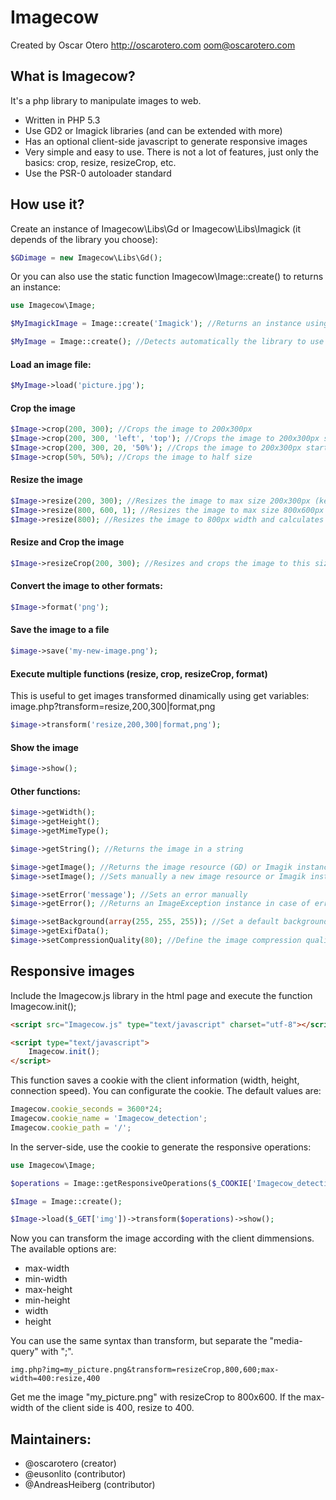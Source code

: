 Imagecow
========

Created by Oscar Otero <http://oscarotero.com> <oom@oscarotero.com>

What is Imagecow?
-----------------

It's a php library to manipulate images to web.

* Written in PHP 5.3
* Use GD2 or Imagick libraries (and can be extended with more)
* Has an optional client-side javascript to generate responsive images
* Very simple and easy to use. There is not a lot of features, just only the basics: crop, resize, resizeCrop, etc.
* Use the PSR-0 autoloader standard


How use it?
-----------

Create an instance of Imagecow\Libs\Gd or Imagecow\Libs\Imagick (it depends of the library you choose):

```php
$GDimage = new Imagecow\Libs\Gd();
```

Or you can also use the static function Imagecow\Image::create() to returns an instance:

```php
use Imagecow\Image;

$MyImagickImage = Image::create('Imagick'); //Returns an instance using the Imagick library

$MyImage = Image::create(); //Detects automatically the library to use (in order of preference: Imagick, GD2)
```

#### Load an image file:

```php
$MyImage->load('picture.jpg');
```

#### Crop the image

```php
$Image->crop(200, 300); //Crops the image to 200x300px
$Image->crop(200, 300, 'left', 'top'); //Crops the image to 200x300px starting from left-top
$Image->crop(200, 300, 20, '50%'); //Crops the image to 200x300px starting from 20px (x) / 50% (y)
$Image->crop(50%, 50%); //Crops the image to half size
```

#### Resize the image

```php
$Image->resize(200, 300); //Resizes the image to max size 200x300px (keeps the aspect ratio. If the image is lower, don't resize it)
$Image->resize(800, 600, 1); //Resizes the image to max size 800x600px (keeps the aspect ratio. If the image is lower enlarge it)
$Image->resize(800); //Resizes the image to 800px width and calculates the height maintaining the proportion.
```

#### Resize and Crop the image

```php
$Image->resizeCrop(200, 300); //Resizes and crops the image to this size.
```

#### Convert the image to other formats:

```php
$Image->format('png');
```

#### Save the image to a file

```php
$image->save('my-new-image.png');
```

#### Execute multiple functions (resize, crop, resizeCrop, format)

This is useful to get images transformed dinamically using get variables: image.php?transform=resize,200,300|format,png

```php
$image->transform('resize,200,300|format,png');
```

#### Show the image

```php
$image->show();
```

#### Other functions:

```php
$image->getWidth();
$image->getHeight();
$image->getMimeType();

$image->getString(); //Returns the image in a string

$image->getImage(); //Returns the image resource (GD) or Imagik instance
$image->setImage(); //Sets manually a new image resource or Imagik instance

$image->setError('message'); //Sets an error manually
$image->getError(); //Returns an ImageException instance in case of error

$image->setBackground(array(255, 255, 255)); //Set a default background used in some transformations (for example, convert a transparent png to jpg)
$image->getExifData();
$image->setCompressionQuality(80); //Define the image compression quality for jpg images
```


Responsive images
-----------------

Include the Imagecow.js library in the html page and execute the function Imagecow.init();

```html
<script src="Imagecow.js" type="text/javascript" charset="utf-8"></script>

<script type="text/javascript">
	Imagecow.init();
</script>
```

This function saves a cookie with the client information (width, height, connection speed).
You can configurate the cookie. The default values are:

```javascript
Imagecow.cookie_seconds = 3600*24;
Imagecow.cookie_name = 'Imagecow_detection';
Imagecow.cookie_path = '/';
```

In the server-side, use the cookie to generate the responsive operations:

```php
use Imagecow\Image;

$operations = Image::getResponsiveOperations($_COOKIE['Imagecow_detection'], $_GET['transform']);

$Image = Image::create();

$Image->load($_GET['img'])->transform($operations)->show();
```

Now you can transform the image according with the client dimmensions. The available options are:

* max-width
* min-width
* max-height
* min-height
* width
* height

You can use the same syntax than transform, but separate the "media-query" with ";".

```
img.php?img=my_picture.png&transform=resizeCrop,800,600;max-width=400:resize,400
```

Get me the image "my_picture.png" with resizeCrop to 800x600. If the max-width of the client side is 400, resize to 400.

Maintainers:
------------

* @oscarotero (creator)
* @eusonlito (contributor)
* @AndreasHeiberg (contributor)
